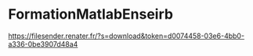 # FormationMatlabEnseirb

https://filesender.renater.fr/?s=download&token=d0074458-03e6-4bb0-a336-0be3907d48a4
